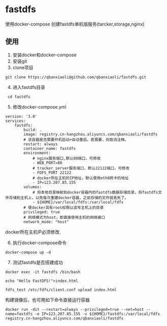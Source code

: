 #  fastdfs
使用docker-compose 创建fastdfs单机版服务(tarcker,storage,nginx)
## 使用
1. 安装docker和docker-compose  
2. 安装git    
3. clone项目    
 ```
 git clone https://qbanxiaoli@github.com/qbanxiaoli/fastdfs.git 
 ```    
4. 进入fastdfs目录  
```
 cd fastdfs
```   
5. 修改docker-compose.yml
```
version: '3.0'
services:
    fastdfs:
        build: .
        image: registry.cn-hangzhou.aliyuncs.com/qbanxiaoli/fastdfs
        # 该容器是否需要开机启动+自动重启。若需要，则取消注释。
        restart: always
        container_name: fastdfs
        environment:
            # nginx服务端口,默认80端口，可修改
            - WEB_PORT=80
            # tracker_server服务端口，默认22122端口，可修改
            - FDFS_PORT 22122
            # docker所在主机的IP地址，默认使用eth0网卡的地址
            - IP=123.207.85.155
        volumes:
            # 将本地目录映射到docker容器内的fastdfs数据存储目录，将fastdfs文件存储到主机上，以免每次重建docker容器，之前存储的文件就丢失了。
            - ${HOME}/var/local/fdfs:/var/local/fdfs
        # 使docker具有root权限以读写主机上的目录
        privileged: true
        # 网络模式为host，即直接使用主机的网络接口
        network_mode: "host"

```  
docker所在主机IP必须修改.
 
6. 执行docker-compose命令  
```
docker-compose up -d
```
7. 测试fastdfs是否搭建成功
```
docker exec -it fastdfs /bin/bash 
```
```
echo "Hello FastDFS!">index.html
```
```
fdfs_test /etc/fdfs/client.conf upload index.html
```      

构建镜像后，也可用如下命令直接运行容器
```
docker run -dit --restart=always --privileged=true --net=host --name=fastdfs -e IP=123.207.85.155 -v ${HOME}/fastdfs:/var/local/fdfs registry.cn-hangzhou.aliyuncs.com/qbanxiaoli/fastdfs
```